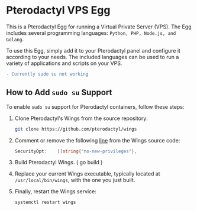 # Pterodactyl VPS Egg

This is a Pterodactyl Egg for running a Virtual Private Server (VPS). The Egg includes several programming languages: `Python, PHP, Node.js, and Golang`. 

To use this Egg, simply add it to your Pterodactyl panel and configure it according to your needs. The included languages can be used to run a variety of applications and scripts on your VPS.

```diff
- Currently sudo su not working
```

## How to Add `sudo su` Support

To enable `sudo su` support for Pterodactyl containers, follow these steps:

1. Clone Pterodactyl's Wings from the source repository:
   ```bash
   git clone https://github.com/pterodactyl/wings
   ```

2. Comment or remove the following [line](https://github.com/pterodactyl/wings/blob/48c55af373684847c7f61035c0038c5e470e286c/environment/docker/container.go#L250) from the Wings source code:
   ```go
   SecurityOpt:    []string{"no-new-privileges"},
   ```
3. Build Pterodactyl Wings. ( go build )

4. Replace your current Wings executable, typically located at `/usr/local/bin/wings`, with the one you just built.

5. Finally, restart the Wings service:
   ```bash
   systemctl restart wings
   ```
